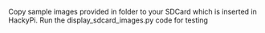 Copy sample images provided in folder to your SDCard which is inserted in HackyPi. 
Run the display_sdcard_images.py code for testing
